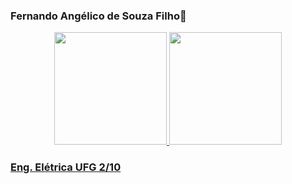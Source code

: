 ### Fernando Angélico de Souza Filho👋
<div align="center">
  <a href="https://github.com/fernando25f">
  <img height="180em" src="https://github-readme-stats.vercel.app/api?username=fernando25f&show_icons=true&theme=dark&include_all_commits=true&count_private=true"/>
  <img height="180em" src="https://github-readme-stats.vercel.app/api/top-langs/?username=fernando25f&layout=compact&langs_count=7&theme=dark"/>
</div>

<div>
  <h3> Eng. Elétrica UFG 2/10 </h3>
</div>

